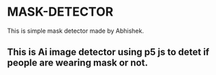 # MASK-DETECTOR
This is simple mask detector made by Abhishek.

## This is Ai image detector using p5 js to detet if people are wearing mask or not.
